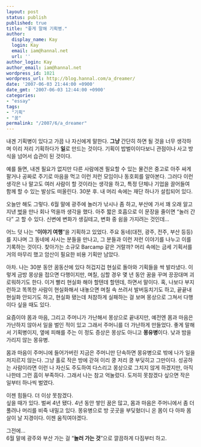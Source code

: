 ```yaml
---
layout: post
status: publish
published: true
title: "좋게 말해 기획병."
author:
  display_name: Kay
  login: Kay
  email: iam@hannal.net
  url: ''
author_login: Kay
author_email: iam@hannal.net
wordpress_id: 1021
wordpress_url: http://blog.hannal.com/a_dreamer/
date: '2007-06-03 21:44:00 +0900'
date_gmt: '2007-06-03 12:44:00 +0900'
categories:
- "essay"
tags:
- "기획"
- "꿈"
permalink: "/2007/6/a_dreamer"
---
```

<p>내겐 기획병이 있다고 가끔 나 자신에게 말한다. <strong>그냥</strong> 간단히 하면 될 것을 너무 생각하며 이리 저리 기획하다가 <strong>일</strong>로 만드는 것이다. 기획이 밥벌이이다보니 관점이나 사고 방식을 넘어서 습관이 된 것이다.</p>
<p>예를 들면, 내겐 필요가 없지만 다른 사람에겐 필요할 수 있는 물건은 중고로 아주 싸게 팔거나 공짜로 주기로 마음을 먹고 이런 저런 모임이나 동호회를 알아본다. 그러다 이런 생각은 나 말고도 여러 사람이 할 것이라는 생각을 하고, 특정 단체나 기업을 끌어들여 함께 할 수 있는 발상도 떠올린다. 30분 후. 내 머리 속에는 재단 하나가 설립되어 있다.</p>
<p>오늘만 해도 그렇다. 6월 말에 광주에 놀러가 낚시나 좀 하고, 부산에 가서 꽤 오래 알고 지낸 <a href="http://blog.webpher.com">벗</a>을 만나 회나 먹을까 생각을 했다. 아주 짧은 호흡으로 이 문장을 줄이면 “놀러 간다” 고 할 수 있다. 신변에 변화가 생길테고, 변화 중 쉼을 가지려는 것인데...</p>
<p>어느 덧 나는 “<strong>이야기 여행</strong>”을 기획하고 있었다. 주요 동네(대전, 광주, 전주, 부산 등등)를 지나며 그 동네에 사시는 분들을 만나고, 그 분들과 이런 저런 이야기를 나누고 이를 기록하는 것이다. 찾아가는 소규모 Barcamp 같은 거랄까? 머리 속에는 금세 기획서를 거의 마무리 했고 암산이 필요한 비용 기획만 남았다.</p>
<p>아차. 나는 30분 동안 꿈동산에 있다 허겁지겁 현실로 돌아와 기획들을 싹 발라냈다. 이렇게 금방 몽상을 접으면 다행이지만, 며칠, 심할 경우 몇 년 동안 꿈을 꾸며 끙끙대며 괴로워하기도 한다. 이거 빨리 현실화 해야 할텐데 할텐데, 하면서 말이다. 혹, 나보다 부지런하고 똑똑한 사람이 현실화해서 내놓으면 며칠 속 쓰려서 발버둥치기도 하고, 끝끝내 현실화 안되기도 하고, 현실화 됐는데 처참하게 실패하는 걸 보며 몽상으로 그쳐서 다행이다 싶을 때도 있다.</p>
<p>요즘이야 몸과 마음, 그리고 주머니가 가난해서 몽상으로 끝내지만, 예전엔 몸과 마음은 가난하지 않아서 일을 벌인 적이 있고 그래서 주머니를 더 가난하게 만들었다. 좋게 말해서 기획병이지, 옆에 피해를 주는 이 정도 증상은 몽상도 아니고 <strong>몽유병</strong>이다. 낮과 밤을 가리지 않는 몽유병.</p>
<p>몸과 마음이 주머니에 들어가버린 지금은 주머니만 단속하면 몽유병으로 밖에 나가 일을 저지르지 않는다. 그냥 홀로 작은 방에 갇혀 이리 쿵 저리 쿵 부딪히고 그만이다. 성공하는 사람이라면 이런 나 자신도 주도하여 다스리고 몽상으로 그치지 않게 하겠지만, 아직 나한테 그런 흠이 부족하다. 그래서 나는 참고 억눌렀다. 도저히 못참겠다 싶으면 작은 일부터 하나씩 벌였다.</p>
<p>이젠 힘들다. 더 이상 못참겠다.<br />
싶을 때가 있다. 벌써 4년 됐다. 4년 동안 쌓인 꿈은 많고, 몸과 마음은 주머니에서 좀 더 풀려나 머리를 비죽 내밀고 있다. 몽유병으로 방 곳곳을 부딪혔더니 온 몸이 다 아파 몸살이 날 지경이다. 이젠 움직여야겠다.</p>
<p>그전에...<br />
6월 말에 광주와 부산 가는 걸 “<strong>놀러 가는 것</strong>”으로 깔끔하게 다짐부터 하고.</p>
